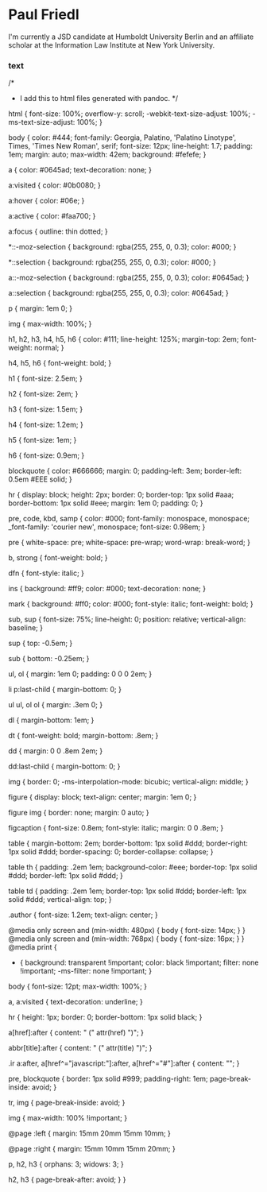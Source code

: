 # Paul Friedl

I'm currently a JSD candidate at Humboldt University Berlin and an affiliate scholar at the Information Law Institute at New York University.

### text ###


/*
 * I add this to html files generated with pandoc.
 */

html {
  font-size: 100%;
  overflow-y: scroll;
  -webkit-text-size-adjust: 100%;
  -ms-text-size-adjust: 100%;
}

body {
  color: #444;
  font-family: Georgia, Palatino, 'Palatino Linotype', Times, 'Times New Roman', serif;
  font-size: 12px;
  line-height: 1.7;
  padding: 1em;
  margin: auto;
  max-width: 42em;
  background: #fefefe;
}

a {
  color: #0645ad;
  text-decoration: none;
}

a:visited {
  color: #0b0080;
}

a:hover {
  color: #06e;
}

a:active {
  color: #faa700;
}

a:focus {
  outline: thin dotted;
}

*::-moz-selection {
  background: rgba(255, 255, 0, 0.3);
  color: #000;
}

*::selection {
  background: rgba(255, 255, 0, 0.3);
  color: #000;
}

a::-moz-selection {
  background: rgba(255, 255, 0, 0.3);
  color: #0645ad;
}

a::selection {
  background: rgba(255, 255, 0, 0.3);
  color: #0645ad;
}

p {
  margin: 1em 0;
}

img {
  max-width: 100%;
}

h1, h2, h3, h4, h5, h6 {
  color: #111;
  line-height: 125%;
  margin-top: 2em;
  font-weight: normal;
}

h4, h5, h6 {
  font-weight: bold;
}

h1 {
  font-size: 2.5em;
}

h2 {
  font-size: 2em;
}

h3 {
  font-size: 1.5em;
}

h4 {
  font-size: 1.2em;
}

h5 {
  font-size: 1em;
}

h6 {
  font-size: 0.9em;
}

blockquote {
  color: #666666;
  margin: 0;
  padding-left: 3em;
  border-left: 0.5em #EEE solid;
}

hr {
  display: block;
  height: 2px;
  border: 0;
  border-top: 1px solid #aaa;
  border-bottom: 1px solid #eee;
  margin: 1em 0;
  padding: 0;
}

pre, code, kbd, samp {
  color: #000;
  font-family: monospace, monospace;
  _font-family: 'courier new', monospace;
  font-size: 0.98em;
}

pre {
  white-space: pre;
  white-space: pre-wrap;
  word-wrap: break-word;
}

b, strong {
  font-weight: bold;
}

dfn {
  font-style: italic;
}

ins {
  background: #ff9;
  color: #000;
  text-decoration: none;
}

mark {
  background: #ff0;
  color: #000;
  font-style: italic;
  font-weight: bold;
}

sub, sup {
  font-size: 75%;
  line-height: 0;
  position: relative;
  vertical-align: baseline;
}

sup {
  top: -0.5em;
}

sub {
  bottom: -0.25em;
}

ul, ol {
  margin: 1em 0;
  padding: 0 0 0 2em;
}

li p:last-child {
  margin-bottom: 0;
}

ul ul, ol ol {
  margin: .3em 0;
}

dl {
  margin-bottom: 1em;
}

dt {
  font-weight: bold;
  margin-bottom: .8em;
}

dd {
  margin: 0 0 .8em 2em;
}

dd:last-child {
  margin-bottom: 0;
}

img {
  border: 0;
  -ms-interpolation-mode: bicubic;
  vertical-align: middle;
}

figure {
  display: block;
  text-align: center;
  margin: 1em 0;
}

figure img {
  border: none;
  margin: 0 auto;
}

figcaption {
  font-size: 0.8em;
  font-style: italic;
  margin: 0 0 .8em;
}

table {
  margin-bottom: 2em;
  border-bottom: 1px solid #ddd;
  border-right: 1px solid #ddd;
  border-spacing: 0;
  border-collapse: collapse;
}

table th {
  padding: .2em 1em;
  background-color: #eee;
  border-top: 1px solid #ddd;
  border-left: 1px solid #ddd;
}

table td {
  padding: .2em 1em;
  border-top: 1px solid #ddd;
  border-left: 1px solid #ddd;
  vertical-align: top;
}

.author {
  font-size: 1.2em;
  text-align: center;
}

@media only screen and (min-width: 480px) {
  body {
    font-size: 14px;
  }
}
@media only screen and (min-width: 768px) {
  body {
    font-size: 16px;
  }
}
@media print {
  * {
    background: transparent !important;
    color: black !important;
    filter: none !important;
    -ms-filter: none !important;
  }

  body {
    font-size: 12pt;
    max-width: 100%;
  }

  a, a:visited {
    text-decoration: underline;
  }

  hr {
    height: 1px;
    border: 0;
    border-bottom: 1px solid black;
  }

  a[href]:after {
    content: " (" attr(href) ")";
  }

  abbr[title]:after {
    content: " (" attr(title) ")";
  }

  .ir a:after, a[href^="javascript:"]:after, a[href^="#"]:after {
    content: "";
  }

  pre, blockquote {
    border: 1px solid #999;
    padding-right: 1em;
    page-break-inside: avoid;
  }

  tr, img {
    page-break-inside: avoid;
  }

  img {
    max-width: 100% !important;
  }

  @page :left {
    margin: 15mm 20mm 15mm 10mm;
}

  @page :right {
    margin: 15mm 10mm 15mm 20mm;
}

  p, h2, h3 {
    orphans: 3;
    widows: 3;
  }

  h2, h3 {
    page-break-after: avoid;
  }
}
